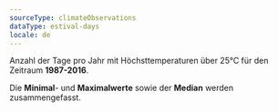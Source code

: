 ```yaml
---
sourceType: climateObservations
dataType: estival-days
locale: de
---
```


Anzahl der Tage pro Jahr mit Höchsttemperaturen über 25°C für den Zeitraum
**1987-2016**.

Die **Minimal**- und **Maximalwerte** sowie der **Median** werden
zusammengefasst.

